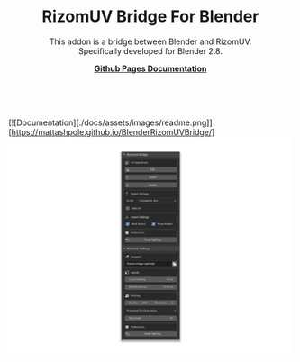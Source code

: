 <p align="center">
    <h1 align="center">RizomUV Bridge For Blender</h1>
    <p align="center">This addon is a bridge between Blender and RizomUV.<br>Specifically developed for Blender 2.8.</p>
<p align="center"><strong><a href="https://mattashpole.github.io/BlenderRizomUVBridge/">Github Pages Documentation</a></strong></p>
    <br><br><br>
</p>

[![Documentation][./docs/assets/images/readme.png]][https://mattashpole.github.io/BlenderRizomUVBridge/]
![](./docs/assets/images/readme.png)